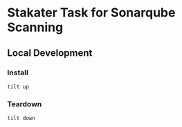 # Stakater Task for Sonarqube Scanning

## Local Development

### Install

```
tilt up
```

### Teardown

```
tilt down
```
